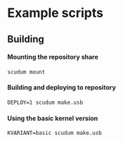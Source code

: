 # Example scripts

## Building

#### Mounting the repository share

    scudum mount

#### Building and deploying to repository

    DEPLOY=1 scudum make.usb

#### Using the basic kernel version

    KVARIANT=basic scudum make.usb

